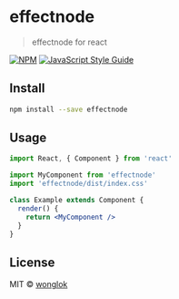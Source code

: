 # effectnode

> effectnode for react

[![NPM](https://img.shields.io/npm/v/effectnode.svg)](https://www.npmjs.com/package/effectnode) [![JavaScript Style Guide](https://img.shields.io/badge/code_style-standard-brightgreen.svg)](https://standardjs.com)

## Install

```bash
npm install --save effectnode
```

## Usage

```jsx
import React, { Component } from 'react'

import MyComponent from 'effectnode'
import 'effectnode/dist/index.css'

class Example extends Component {
  render() {
    return <MyComponent />
  }
}
```

## License

MIT © [wonglok](https://github.com/wonglok)
